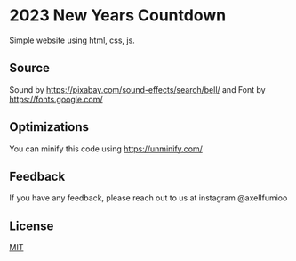 
# 2023 New Years Countdown

Simple website using html, css, js.

## Source
Sound by https://pixabay.com/sound-effects/search/bell/ and Font by https://fonts.google.com/
## Optimizations

You can minify this code using https://unminify.com/

## Feedback

If you have any feedback, please reach out to us at instagram @axellfumioo


## License

[MIT](https://choosealicense.com/licenses/mit/)
